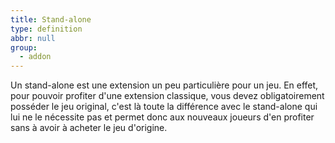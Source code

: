 ```yaml
---
title: Stand-alone
type: definition
abbr: null
group:
  - addon
---
```

Un stand-alone est une extension un peu particulière pour un jeu. En effet, pour pouvoir profiter d'une extension classique, vous devez obligatoirement posséder le jeu original, c'est là toute la différence avec le stand-alone qui lui ne le nécessite pas et permet donc aux nouveaux joueurs d'en profiter sans à avoir à acheter le jeu d'origine.
